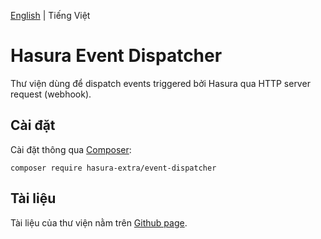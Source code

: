 [English](./README.md) | Tiếng Việt

Hasura Event Dispatcher
=======================

Thư viện dùng để dispatch events triggered bởi Hasura qua HTTP server request (webhook).

Cài đặt
------------

Cài đặt thông qua [Composer](https://getcomposer.org/):

```shell
composer require hasura-extra/event-dispatcher
```

Tài liệu
------

Tài liệu của thư viện nằm trên [Github page](https://hasura-extra.github.io/).
